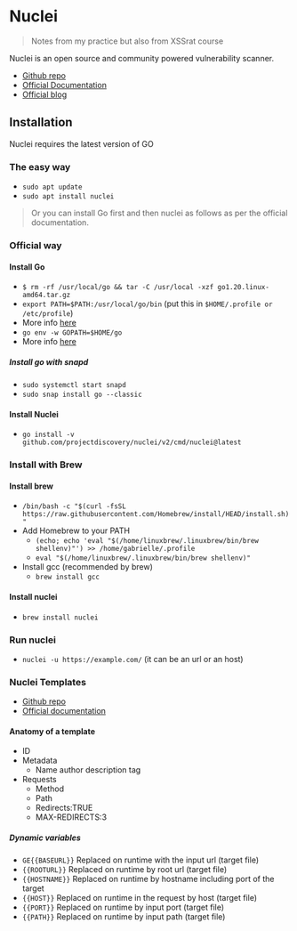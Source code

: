 # Nuclei

> Notes from my practice but also from XSSrat course

Nuclei is an open source and community powered vulnerability scanner.

- [Github repo](https://github.com/projectdiscovery/nuclei)
- [Official Documentation](https://nuclei.projectdiscovery.io/nuclei/get-started/)
- [Official blog](https://blog.projectdiscovery.io/)

## Installation

Nuclei requires the latest version of GO

### The easy way

- `sudo apt update`
- `sudo apt install nuclei`

> Or you can install Go first and then nuclei as follows as per the official documentation.

### Official way

#### Install Go

- `$ rm -rf /usr/local/go && tar -C /usr/local -xzf go1.20.linux-amd64.tar.gz`
- `export PATH=$PATH:/usr/local/go/bin` (put this in `$HOME/.profile or /etc/profile`)
- More info [here](https://go.dev/doc/install)
- `go env -w GOPATH=$HOME/go`
- More info [here](https://github.com/golang/go/wiki/SettingGOPATH)

##### Install go with snapd

- `sudo systemctl start snapd`
- `sudo snap install go --classic`

#### Install Nuclei

- `go install -v github.com/projectdiscovery/nuclei/v2/cmd/nuclei@latest`

### Install with Brew

#### Install brew

- `/bin/bash -c "$(curl -fsSL https://raw.githubusercontent.com/Homebrew/install/HEAD/install.sh)"`
- Add Homebrew to your PATH
  - `(echo; echo 'eval "$(/home/linuxbrew/.linuxbrew/bin/brew shellenv)"') >> /home/gabrielle/.profile`
  - `eval "$(/home/linuxbrew/.linuxbrew/bin/brew shellenv)"`
- Install gcc (recommended by brew)
  - `brew install gcc`

#### Install nuclei

- `brew install nuclei`

### Run nuclei

- `nuclei -u https://example.com/` (it can be an url or an host)

### Nuclei Templates

- [Github repo](https://github.com/projectdiscovery/nuclei-templates)
- [Official documentation](https://nuclei.projectdiscovery.io/templating-guide/)

#### Anatomy of a template

- ID
- Metadata
  - Name author description tag
- Requests
  - Method
  - Path
  - Redirects:TRUE
  - MAX-REDIRECTS:3

##### Dynamic variables

- `GE{{BASEURL}}` Replaced on runtime with the input url (target file)
- `{{ROOTURL}}` Replaced on runtime by root url (target file)
- `{{HOSTNAME}}` Replaced on runtime by hostname including port of the target
- `{{HOST}}` Replaced on runtime in the request by host (target file)
- `{{PORT}}` Replaced on runtime by input port (target file)
- `{{PATH}}` Replaced on runtime by input path (target file)